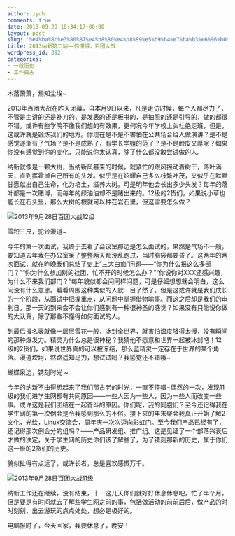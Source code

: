 ```yaml
---
author: zydh
comments: true
date: 2013-09-29 18:34:17+00:00
layout: post
slug: '%e4%ba%8c%e3%80%87%e4%b8%80%e4%b8%89%e5%b9%b4%e7%ba%b3%e6%96%b0%e7%ac%ac%e4%ba%8c%e7%ab%99-%e4%bd%a0%e6%87%82%e5%be%97%ef%bc%8c%e7%99%be%e5%9b%a2%e5%a4%a7%e6%88%98'
title: 2013纳新第二站——你懂得，百团大战
wordpress_id: 392
categories:
- 一段历史
- 工作日志
---
```


木落萧萧，焉知尘埃~




2013年百团大战在昨天闭幕，自本月9日以来，凡是走访时候，每个人都尽力了，不管是主讲的还是补刀的，是发表的还是板书的，是拍照的还是引导的，做的都很不错。或许有些学院不像我们想的有效果，更何况今年学校上头杜绝走班，但是，这或许就是锻炼我们的地方。你现在是不是不害怕在公共场合给人做演讲？是不是感觉逐渐有了气场？是不是成熟了，有学长学姐的范了？是不是脸皮又厚呢？如果你没有感觉到你的变化，只能说你太认真，除了什么都没敢尝试做的人。




纳新就像是一颗大树，当纳新风暴来的时候，就紧忙的跟风摇动着树干，落叶满天，直到挥霍掉自己所有的头发。似乎是在炫耀自己多么枝繁叶茂，又似乎在默默甘愿献出自己生命，化为培土，滋养大树。可是明年他会长出多少头发？每年的落叶都是一次赌博，而每年的绿油油却不是赌出来的。12级的2货们，如果说小草也能长在石头里，那么大树的根就可以种在岩石里，但这需要怎么做？




![2013年9月28日百团大战12级](http://sailboat.ldustu.com/wp-content/uploads/2013/09/IMG_7478-300x200.jpg)




雪积三尺，驼铃漫道~




今年的第一次面试，我终于去看了会议室那边是怎么面试的，果然是气场不一般，要知道去年我在办公室呆了整整两天都没乱跑过，当时脑袋都要昏了。这两年的两次面试，就在昨晚我们总结了史上“三大白痴”问题——“你为什么报这么多部门？”“你为什么参加别的社团，忙不开的时候怎么办？”“你说你对XXX还感兴趣，为什么不来我们部门？”每年貌似都会问同样问题，可是仔细想想就会明白，这么问没有什么意思。看看周围这种类似的人就一目了然了。但是这或许就是我们成长的一个阶段，从面试中把握重点，从问题中掌握借物喻事。而这之后却是我们的审判日，那一天的到来会不会让你们感到有一种很神圣的感觉？如果没有只能说你做的太认真，除了那些不懂得如何面试的人。




到最后报名表就像一层层雪花一般，冰封全世界，就害怕温度降得太慢，没有瞬间的那种爆发力。精灵为什么总是很神秘？我猜他不愿意和世界一起被冰封吧！12级的2货们，如果说世界真的可以被冻结，那么蓝精灵一定存在于世界的某个角落。漫道坎坷，然路遥知马力，想试试吗？我感觉还不错哦~




蝴蝶泉边，镌刻时光 ~




今年的纳新不由得想起来了我们那古老的时光，一直不停唱~偶然的一次，发现11级的我们进学生网都有共同原因——一些人因为一些人，因为一些人而改变一些事。或许这是我们团结在一起奋斗的原因。你们呢，我的同胞们？至今还记得我在学生网的第一次例会是令我感到那么的不俗。接下来的年末聚会我真正开始了解2文化，光绘，Linux交流会，周年庆一次次迈向彩虹门。至今我们产品已经有了，还记得那次例会分的组吗？——产品研发组、推广组。这是见证了一个部落兴衰后才做的决定，关于学生网的历史你们该了解些了，为了镌刻那新的历史，属于你们这一级的2货们的历史。




貌似扯得有点远了，或许长者，总是喜欢感慨万千。




![2013年9月28日百团大战11级](http://sailboat.ldustu.com/wp-content/uploads/2013/09/IMG_7485-300x200.jpg)




纳新工作还在继续，没有结束，十一这几天你们就好好休息休息吧，忙了半个月，但是要是有时间就去了解些学生网之前的事，包括做活动的前前后后，做产品的时时刻刻，出去游玩的点点处处，想必是极好的。




电脑报时了，今天回家，我要休息了，晚安！






